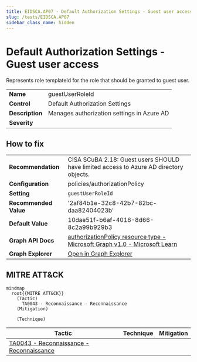 ```yaml
---
title: EIDSCA.AP07 - Default Authorization Settings - Guest user access
slug: /tests/EIDSCA.AP07
sidebar_class_name: hidden
---
```


# Default Authorization Settings - Guest user access

Represents role templateId for the role that should be granted to guest user.

| | |
|-|-|
| **Name** | guestUserRoleId |
| **Control** | Default Authorization Settings |
| **Description** | Manages authorization settings in Azure AD |
| **Severity** |  |

## How to fix
| | |
|-|-|
| **Recommendation** | CISA SCuBA 2.18: Guest users SHOULD have limited access to Azure AD directory objects. |
| **Configuration** | policies/authorizationPolicy |
| **Setting** | `guestUserRoleId` |
| **Recommended Value** | '2af84b1e-32c8-42b7-82bc-daa82404023b' |
| **Default Value** | 10dae51f-b6af-4016-8d66-8c2a99b929b3 |
| **Graph API Docs** | [authorizationPolicy resource type - Microsoft Graph v1.0 - Microsoft Learn](https://learn.microsoft.com/en-us/graph/api/resources/authorizationpolicy) |
| **Graph Explorer** | [Open in Graph Explorer](https://developer.microsoft.com/en-us/graph/graph-explorer?request=policies/authorizationPolicy&method=GET&version=beta&GraphUrl=https://graph.microsoft.com) |


## MITRE ATT&CK

```mermaid
mindmap
  root{{MITRE ATT&CK}}
    (Tactic)
      TA0043 - Reconnaissance - Reconnaissance
    (Mitigation)

    (Technique)

```
|Tactic|Technique|Mitigation|
|---|---|---|
|[TA0043 - Reconnaissance - Reconnaissance](https://attack.mitre.org/tactics/TA0043)|||

